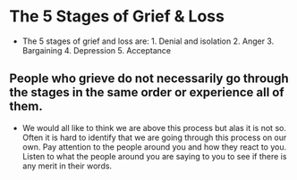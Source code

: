 <!-- TITLE: Stages Of Grief -->
<!-- SUBTITLE: A quick summary on the Stages Of Grief -->

# The 5 Stages of Grief & Loss
-  The 5 stages of grief and loss are: 
		1. Denial and isolation
		2. Anger
		3. Bargaining
		4. Depression
		5. Acceptance 
##	People who grieve do not necessarily go through the stages in the same order or experience all of them.
		

-   We would all like to think we are above this process but alas it is not so.
     Often it is hard to identify that we are going through this process on our own.
		 Pay attention to the people around you and how they react to you.
     Listen to what the people around you are saying to you to see if there is any
     merit in their words.